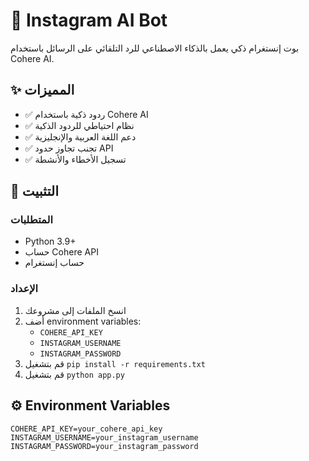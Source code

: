 # 🤖 Instagram AI Bot

بوت إنستغرام ذكي يعمل بالذكاء الاصطناعي للرد التلقائي على الرسائل باستخدام Cohere AI.

## ✨ المميزات

- ✅ ردود ذكية باستخدام Cohere AI
- ✅ نظام احتياطي للردود الذكية
- ✅ دعم اللغة العربية والإنجليزية
- ✅ تجنب تجاوز حدود API
- ✅ تسجيل الأخطاء والأنشطة

## 🚀 التثبيت

### المتطلبات

- Python 3.9+
- حساب Cohere API
- حساب إنستغرام

### الإعداد

1. انسخ الملفات إلى مشروعك
2. أضف environment variables:
   - `COHERE_API_KEY`
   - `INSTAGRAM_USERNAME`
   - `INSTAGRAM_PASSWORD`
3. قم بتشغيل `pip install -r requirements.txt`
4. قم بتشغيل `python app.py`

## ⚙️ Environment Variables

```env
COHERE_API_KEY=your_cohere_api_key
INSTAGRAM_USERNAME=your_instagram_username
INSTAGRAM_PASSWORD=your_instagram_password
